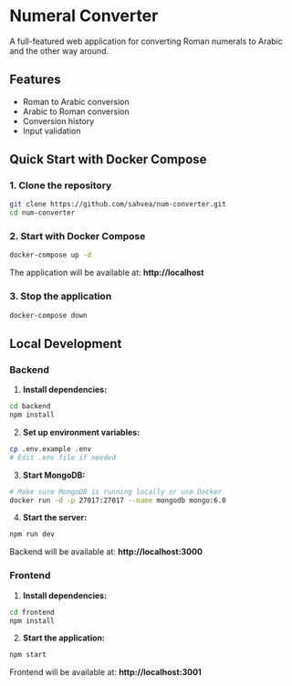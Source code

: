 # Numeral Converter

A full-featured web application for converting Roman numerals to Arabic and the other way around.

## Features

- Roman to Arabic conversion
- Arabic to Roman conversion
- Conversion history
- Input validation

## Quick Start with Docker Compose

### 1. Clone the repository

```bash
git clone https://github.com/sahvea/num-converter.git
cd num-converter
```

### 2. Start with Docker Compose

```bash
docker-compose up -d
```

The application will be available at: **http://localhost**

### 3. Stop the application

```bash
docker-compose down
```

## Local Development

### Backend

1. **Install dependencies:**

```bash
cd backend
npm install
```

2. **Set up environment variables:**

```bash
cp .env.example .env
# Edit .env file if needed
```

3. **Start MongoDB:**

```bash
# Make sure MongoDB is running locally or use Docker
docker run -d -p 27017:27017 --name mongodb mongo:6.0
```

4. **Start the server:**

```bash
npm run dev
```

Backend will be available at: **http://localhost:3000**

### Frontend

1. **Install dependencies:**

```bash
cd frontend
npm install
```

2. **Start the application:**

```bash
npm start
```

Frontend will be available at: **http://localhost:3001**
